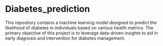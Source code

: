 # Diabetes_prediction
This repository contains a machine learning model designed to predict the likelihood of diabetes in individuals based on various health metrics. The primary objective of this project is to leverage data-driven insights to aid in early diagnosis and intervention for diabetes management.
